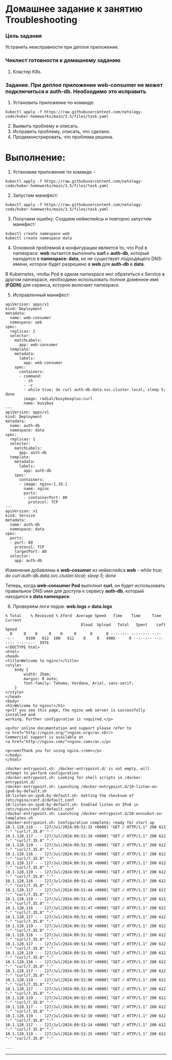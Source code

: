 # Домашнее задание к занятию Troubleshooting

### Цель задания

Устранить неисправности при деплое приложения.

### Чеклист готовности к домашнему заданию

1. Кластер K8s.

### Задание. При деплое приложение web-consumer не может подключиться к auth-db. Необходимо это исправить

1. Установить приложение по команде:
```shell
kubectl apply -f https://raw.githubusercontent.com/netology-code/kuber-homeworks/main/3.5/files/task.yaml
```
2. Выявить проблему и описать.
3. Исправить проблему, описать, что сделано.
4. Продемонстрировать, что проблема решена.


# Выполнение:  

1. Установим приложение по команде -

```
kubectl apply -f https://raw.githubusercontent.com/netology-code/kuber-homeworks/main/3.5/files/task.yaml
```

2. Запустим манифест:

```
kubectl apply -f https://raw.githubusercontent.com/netology-code/kuber-homeworks/main/3.5/files/task.yaml
```

3. Получаем ошибку. Создаем неймспейсы и повторно запустим манифест:

```
kubectl create namespace web
kubectl create namespace data
```

4. Основной проблемой в конфигурации является то, что Pod в namespace: **web** пытается выполнить **curl** к **auth-db**, который находится в **namespace: data**, но не существует подходящего DNS-имени, которое будет разрешено в **web** для **auth-db** в **data**.

В Kubernetes, чтобы Pod в одном namespace мог обратиться к Service в другом namespace, необходимо использовать полное доменное имя **(FQDN)** для сервиса, которое включает namespace.  

5. Исправленный манифест:

```
apiVersion: apps/v1
kind: Deployment
metadata:
  name: web-consumer
  namespace: web
spec:
  replicas: 2
  selector:
    matchLabels:
      app: web-consumer
  template:
    metadata:
      labels:
        app: web-consumer
    spec:
      containers:
      - command:
        - sh
        - -c
        - while true; do curl auth-db.data.svc.cluster.local; sleep 5; done
        image: radial/busyboxplus:curl
        name: busybox
---
apiVersion: apps/v1
kind: Deployment
metadata:
  name: auth-db
  namespace: data
spec:
  replicas: 1
  selector:
    matchLabels:
      app: auth-db
  template:
    metadata:
      labels:
        app: auth-db
    spec:
      containers:
      - image: nginx:1.19.1
        name: nginx
        ports:
        - containerPort: 80
          protocol: TCP
---
apiVersion: v1
kind: Service
metadata:
  name: auth-db
  namespace: data
spec:
  ports:
  - port: 80
    protocol: TCP
    targetPort: 80
  selector:
    app: auth-db
```

Изменения добавлены в **web-cosumer** из неймспейса **web** - *while true; do curl auth-db.data.svc.cluster.local; sleep 5; done*  

Теперь, когда **web-consumer Pod** выполнит **curl**, он будет использовать правильное DNS-имя для доступа к сервису **auth-db**, который находится в **data namespace**.  

6. Проверяем логи подов. **web.logs** и **data.logs**

```
% Total    % Received % Xferd  Average Speed   Time    Time     Time  Current
                                 Dload  Upload   Total   Spent    Left  Speed
  0     0    0     0    0     0      0      0 --:--:-- --:--:-- --:--:--     0100   612  100   612    0     0   498k      0 --:--:-- --:--:-- --:--:--  597k
<!DOCTYPE html>
<html>
<head>
<title>Welcome to nginx!</title>
<style>
    body {
        width: 35em;
        margin: 0 auto;
        font-family: Tahoma, Verdana, Arial, sans-serif;
    }
</style>
</head>
<body>
<h1>Welcome to nginx!</h1>
<p>If you see this page, the nginx web server is successfully installed and
working. Further configuration is required.</p>

<p>For online documentation and support please refer to
<a href="http://nginx.org/">nginx.org</a>.<br/>
Commercial support is available at
<a href="http://nginx.com/">nginx.com</a>.</p>

<p><em>Thank you for using nginx.</em></p>
</body>
</html>
```

```
/docker-entrypoint.sh: /docker-entrypoint.d/ is not empty, will attempt to perform configuration
/docker-entrypoint.sh: Looking for shell scripts in /docker-entrypoint.d/
/docker-entrypoint.sh: Launching /docker-entrypoint.d/10-listen-on-ipv6-by-default.sh
10-listen-on-ipv6-by-default.sh: Getting the checksum of /etc/nginx/conf.d/default.conf
10-listen-on-ipv6-by-default.sh: Enabled listen on IPv6 in /etc/nginx/conf.d/default.conf
/docker-entrypoint.sh: Launching /docker-entrypoint.d/20-envsubst-on-templates.sh
/docker-entrypoint.sh: Configuration complete; ready for start up
10.1.128.116 - - [27/Jul/2024:09:51:32 +0000] "GET / HTTP/1.1" 200 612 "-" "curl/7.35.0" "-"
10.1.128.117 - - [27/Jul/2024:09:51:34 +0000] "GET / HTTP/1.1" 200 612 "-" "curl/7.35.0" "-"
10.1.128.119 - - [27/Jul/2024:09:51:35 +0000] "GET / HTTP/1.1" 200 612 "-" "curl/7.35.0" "-"
10.1.128.116 - - [27/Jul/2024:09:51:37 +0000] "GET / HTTP/1.1" 200 612 "-" "curl/7.35.0" "-"
10.1.128.117 - - [27/Jul/2024:09:51:39 +0000] "GET / HTTP/1.1" 200 612 "-" "curl/7.35.0" "-"
10.1.128.119 - - [27/Jul/2024:09:51:40 +0000] "GET / HTTP/1.1" 200 612 "-" "curl/7.35.0" "-"
10.1.128.116 - - [27/Jul/2024:09:51:42 +0000] "GET / HTTP/1.1" 200 612 "-" "curl/7.35.0" "-"
10.1.128.117 - - [27/Jul/2024:09:51:44 +0000] "GET / HTTP/1.1" 200 612 "-" "curl/7.35.0" "-"
10.1.128.119 - - [27/Jul/2024:09:51:45 +0000] "GET / HTTP/1.1" 200 612 "-" "curl/7.35.0" "-"
10.1.128.116 - - [27/Jul/2024:09:51:47 +0000] "GET / HTTP/1.1" 200 612 "-" "curl/7.35.0" "-"
10.1.128.117 - - [27/Jul/2024:09:51:49 +0000] "GET / HTTP/1.1" 200 612 "-" "curl/7.35.0" "-"
10.1.128.119 - - [27/Jul/2024:09:51:50 +0000] "GET / HTTP/1.1" 200 612 "-" "curl/7.35.0" "-"
10.1.128.116 - - [27/Jul/2024:09:51:52 +0000] "GET / HTTP/1.1" 200 612 "-" "curl/7.35.0" "-"
10.1.128.117 - - [27/Jul/2024:09:51:54 +0000] "GET / HTTP/1.1" 200 612 "-" "curl/7.35.0" "-"
10.1.128.119 - - [27/Jul/2024:09:51:55 +0000] "GET / HTTP/1.1" 200 612 "-" "curl/7.35.0" "-"
10.1.128.116 - - [27/Jul/2024:09:51:57 +0000] "GET / HTTP/1.1" 200 612 "-" "curl/7.35.0" "-"
10.1.128.117 - - [27/Jul/2024:09:51:59 +0000] "GET / HTTP/1.1" 200 612 "-" "curl/7.35.0" "-"
10.1.128.119 - - [27/Jul/2024:09:52:00 +0000] "GET / HTTP/1.1" 200 612 "-" "curl/7.35.0" "-"
10.1.128.117 - - [27/Jul/2024:09:52:04 +0000] "GET / HTTP/1.1" 200 612 "-" "curl/7.35.0" "-"
10.1.128.119 - - [27/Jul/2024:09:52:05 +0000] "GET / HTTP/1.1" 200 612 "-" "curl/7.35.0" "-"
10.1.128.117 - - [27/Jul/2024:09:52:09 +0000] "GET / HTTP/1.1" 200 612 "-" "curl/7.35.0" "-"
10.1.128.119 - - [27/Jul/2024:09:52:10 +0000] "GET / HTTP/1.1" 200 612 "-" "curl/7.35.0" "-"
10.1.128.117 - - [27/Jul/2024:09:52:14 +0000] "GET / HTTP/1.1" 200 612 "-" "curl/7.35.0" "-"
10.1.128.119 - - [27/Jul/2024:09:52:15 +0000] "GET / HTTP/1.1" 200 612 "-" "curl/7.35.0" "-"

...
```

---



